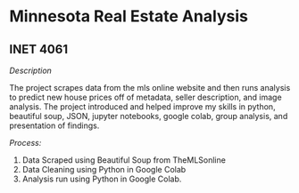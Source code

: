 # Minnesota Real Estate Analysis
## INET 4061

*Description*

The project scrapes data from the mls online website and then runs analysis to predict new house prices off of metadata, seller description, and image analysis. The project introduced and helped improve my skills in python, beautiful soup, JSON, jupyter notebooks, google colab, group analysis, and presentation of findings.

*Process:*
1. Data Scraped using Beautiful Soup from TheMLSonline
2. Data Cleaning using Python in Google Colab
3. Analysis run using Python in Google Colab. 
